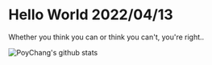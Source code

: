 # Hello World 2022/04/13

Whether you think you can or think you can't, you're right..

![PoyChang's github stats](https://github-readme-stats.vercel.app/api?username=poychang&show_icons=true&theme=dracula)
